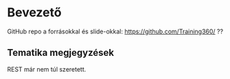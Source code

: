 # Bevezető

GitHub repo a forrásokkal és slide-okkal:
https://github.com/Training360/ ??

## Tematika megjegyzések

REST már nem túl szeretett.

